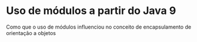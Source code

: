 # Uso de módulos a partir do Java 9

Como que o uso de módulos influenciou no conceito de encapsulamento de orientação a objetos

